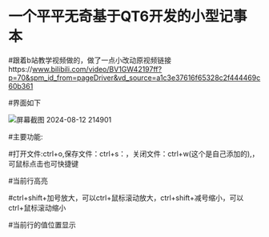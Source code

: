 # 一个平平无奇基于QT6开发的小型记事本


#跟着b站教学视频做的，做了一点小改动原视频链接https://www.bilibili.com/video/BV1GW42197ff?p=70&spm_id_from=pageDriver&vd_source=a1c3e37616f65328c2f444469c60b361


#界面如下


![屏幕截图 2024-08-12 214901](https://github.com/user-attachments/assets/f939e714-d2c8-4cf3-8454-9eeae70996ee)


#主要功能:


#打开文件:ctrl+o,保存文件：ctrl+s：，关闭文件：ctrl+w(这个是自己添加的),，可鼠标点击也可快捷键


#当前行高亮


#ctrl+shift+加号放大，可以ctrl+鼠标滚动放大，ctrl+shift+减号缩小，可以ctrl+鼠标滚动缩小


#当前行的值位置显示
